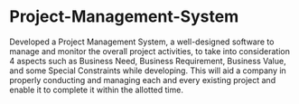 # Project-Management-System
Developed a Project Management System, a well-designed software to manage and monitor the overall project activities, to take into consideration 4 aspects such as Business Need, Business Requirement, Business Value, and some Special Constraints while developing. This will aid a company in properly conducting and managing each and every existing project and enable it to complete it within the allotted time.
